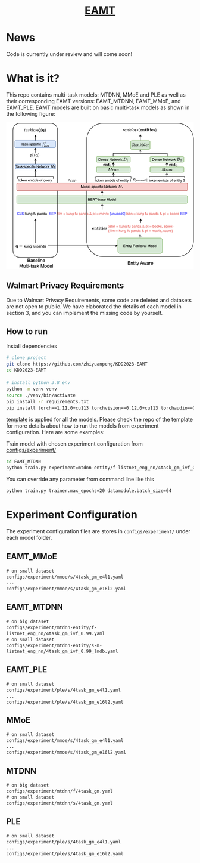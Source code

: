 <div align="center">

# [EAMT](https://dl.acm.org/doi/pdf/10.1145/3580305.3599816)

</div>

# News
Code is currently under review and will come soon!
# What is it?
This repo contains multi-task models: MTDNN, MMoE and PLE as well as their corresponding EAMT versions: EAMT_MTDNN, EAMT_MMoE, and EAMT_PLE. EAMT models are built on basic multi-task models as shown in the following figure:

<div align="center">
<img src="./imgs/entity_aware_v1.6.png">
</div>

## Walmart Privacy Requirements

Due to Walmart Privacy Requirements, some code are deleted and datasets are not open to public. We have elaborated the details of each model in section 3, and you can implement the missing code by yourself. 

## How to run

Install dependencies

```bash
# clone project
git clone https://github.com/zhiyuanpeng/KDD2023-EAMT
cd KDD2023-EAMT

# install python 3.8 env
python -m venv venv
source ./venv/bin/activate
pip install -r requirements.txt
pip install torch==1.11.0+cu113 torchvision==0.12.0+cu113 torchaudio==0.11.0 --extra-index-url https://download.pytorch.org/whl/cu113
```

[template](https://github.com/ashleve/lightning-hydra-template) is applied for all the models. Please check the repo of the template for more details about how to run the models from experiment configuration. Here are some examples:

Train model with chosen experiment configuration from [configs/experiment/](configs/experiment/)

```bash
cd EAMT_MTDNN
python train.py experiment=mtdnn-entity/f-listnet_eng_nn/4task_gm_ivf_0.99_onnx_export
```

You can override any parameter from command line like this

```bash
python train.py trainer.max_epochs=20 datamodule.batch_size=64
```

# Experiment Configuration
The experiment configuration files are stores in `configs/experiment/` under each model folder.

## EAMT_MMoE
```
# on small dataset
configs/experiment/mmoe/s/4task_gm_e4l1.yaml
...
configs/experiment/mmoe/s/4task_gm_e16l2.yaml
```
## EAMT_MTDNN
```
# on big dataset
configs/experiment/mtdnn-entity/f-listnet_eng_nn/4task_gm_ivf_0.99.yaml
# on small dataset
configs/experiment/mtdnn-entity/s-m-listnet_eng_nn/4task_gm_ivf_0.99_lmdb.yaml
```
## EAMT_PLE
```
# on small dataset
configs/experiment/ple/s/4task_gm_e4l1.yaml
...
configs/experiment/ple/s/4task_gm_e16l2.yaml
```
## MMoE
```
# on small dataset
configs/experiment/mmoe/s/4task_gm_e4l1.yaml
...
configs/experiment/mmoe/s/4task_gm_e16l2.yaml
```
## MTDNN
```
# on big dataset
configs/experiment/mtdnn/f/4task_gm.yaml
# on small dataset
configs/experiment/mtdnn/s/4task_gm.yaml
```
## PLE
```
# on small dataset
configs/experiment/ple/s/4task_gm_e4l1.yaml
...
configs/experiment/ple/s/4task_gm_e16l2.yaml
```


